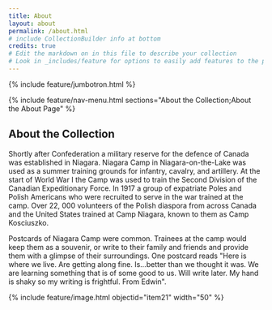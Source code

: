 ```yaml
---
title: About
layout: about
permalink: /about.html
# include CollectionBuilder info at bottom
credits: true
# Edit the markdown on in this file to describe your collection
# Look in _includes/feature for options to easily add features to the page
---
```


{% include feature/jumbotron.html %}

{% include feature/nav-menu.html sections="About the Collection;About the About Page" %}

## About the Collection

Shortly after Confederation a military reserve for the defence of Canada was established in Niagara.  Niagara Camp in Niagara-on-the-Lake was used as a summer training grounds for infantry, cavalry, and artillery.  At the start of World War I the Camp was used to train the Second Division of the Canadian Expeditionary Force. In 1917 a group of expatriate Poles and Polish Americans who were recruited to serve in the war trained at the camp. Over 22, 000 volunteers of the Polish diaspora from across Canada and the United States trained at Camp Niagara, known to them as Camp Kosciuszko.

Postcards of Niagara Camp were common.  Trainees at the camp would keep them as a souvenir, or write to their family and friends and provide them with a glimpse of their surroundings.  One postcard reads "Here is where we live.  Are getting along fine.  Is...better than we thought it was.  We are learning something that is of some good to us.  Will write later.  My hand is shaky so my writing is frightful.  From Edwin".   

{% include feature/image.html objectid="item21" width="50" %}

